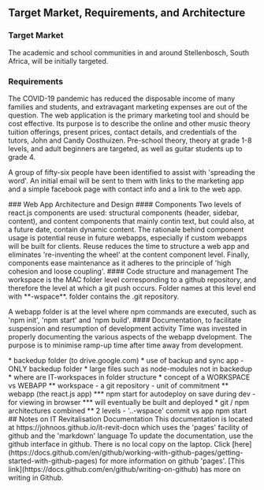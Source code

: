 ## Target Market, Requirements, and Architecture
### Target Market
The academic and school communities in and around Stellenbosch, South Africa, will be initially targeted.
### Requirements
<p>
The COVID-19 pandemic has reduced the disposable income of many families and students, and extravagant marketing expenses are out of the question. The web application is the primary marketing tool and should be cost effective. Its purpose is to describe the online and other music theory tuition offerings, present prices, contact details, and credentials of the tutors, John and Candy Oosthuizen. Pre-school theory, theory at grade 1-8 levels, and adult beginners are targeted, as well as guitar students up to grade 4. 
</p><p>
A group of fifty-six people have been identified to assist with 'spreading the word'. An initial email will be sent to them with links to the marketing app and a simple facebook page with contact info and a link to the web app.
</p>
### Web App Architecture and Design
#### Components
Two levels of react.js components are used: structural components (header, sidebar, content), and content components that mainly contin text, but could also, at a future date, contain dynamic content. The rationale behind component usage is potential reuse in future webapps, especially if custom webapps will be built for clients. Reuse reduces the time to structure a web app and eliminates 're-inventing the wheel' at the content component level. Finally, components ease maintenance as it adheres to the principle of 'high cohesion and loose coupling'.
#### Code structure and management
The workspace is the MAC folder level corresponding to a github repository, and therefore the level at which a git push occurs. Folder names at this level end with **-wspace**. folder contains the .git repository. 
<p>
A webapp folder is at the level where npm commands are executed, such as 'npm init', 'npm start' and 'npm build'.
#### Documentation, to facilitate suspension and resumption of development activity
Time was invested in properly documenting the various aspects of the webapp dvelopment. The purpose is to minimise ramp-up time after time away from development.
</p>
* backedup folder (to drive.google.com)
* use of backup and sync app - ONLY backedup folder
* large files such as node-modules not in backedup
* where are IT-workspaces in folder structure
* concept of a WORKSPACE vs WEBAPP
   ** workspace - a git repository - unit of commitment
   ** webapp (the react.js app)
      *** npm start for autodeploy on save during dev - for viewing in browser
      *** will eventually be built and deployed
* git / npm architectures combined 
   ** 2 levels - '..-wspace' commit vs app npm start
## Notes on IT Revitalisation Documentation  
This documentation is located 
at https://johnoos.github.io/it-revit-docn
which uses the 'pages' facility of github and the 'markdown' language
To update the documentation, use the github interface in github. 
There is no local copy on the laptop.
Click [here](https://docs.github.com/en/github/working-with-github-pages/getting-started-with-github-pages) 
for more information on github 'pages'.
[This link](https://docs.github.com/en/github/writing-on-github) 
has more on writing in Github.   

